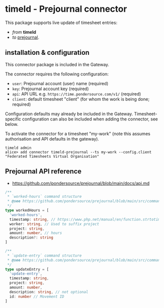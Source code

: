 # timeld - Prejournal connector

This package supports live update of timesheet entries:
- _from_ **timeld**
- _to_ [prejournal](https://pondersource.github.io/prejournal/).

## installation & configuration

This connector package is included in the Gateway.

The connector requires the following configuration:
- `user`: Prejournal account (user) name (required)
- `key`: Prejournal account key (required)
- `api`: API URL e.g. `https://time.pondersource.com/v1/` (required)
- `client`: default timesheet "client" (for whom the work is being done; required)

Configuration defaults may already be included in the Gateway. Timesheet-specific configuration can also be included when adding the connector, see below.

To activate the connector for a timesheet "my-work" (note this assumes authorisation and API defaults in the gateway).

```shell
timeld admin
alice> add connector timeld-prejournal --ts my-work --config.client "Federated Timesheets Virtual Organisation"
```

## Prejournal API reference

- https://github.com/pondersource/prejournal/blob/main/docs/api.md

```typescript
/**
 * `worked-hours` command structure
 * @see https://github.com/pondersource/prejournal/blob/main/src/commands/worked-hours.php
 */
type workedHours = [
  'worked-hours',
  timestamp: string, // https://www.php.net/manual/en/function.strtotime.php
  worker: string, // Used to suffix project
  project: string,
  amount: number, // hours
  description?: string
]
```

```typescript
/**
 * `update-entry` command structure
 * @see https://github.com/pondersource/prejournal/blob/main/src/commands/update-entry.php
 */
type updateEntry = [
  'update-entry',
  timestamp: string,
  project: string,
  amount: number,
  description: string, // not optional
  id: number // Movement ID
]
```
